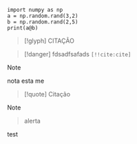 
```run-python
import numpy as np
a = np.random.rand(3,2)
b = np.random.rand(2,5)
print(a@b)
```



> [!glyph] 
> CITAÇÃO
> 

> [!danger] 
> fdsadfsafads 
`[!!cite:cite]`

> [!note] 
> nota esta me 

> [!quote] 
> Citação 



> [!NOTE]
> > alerta


test

